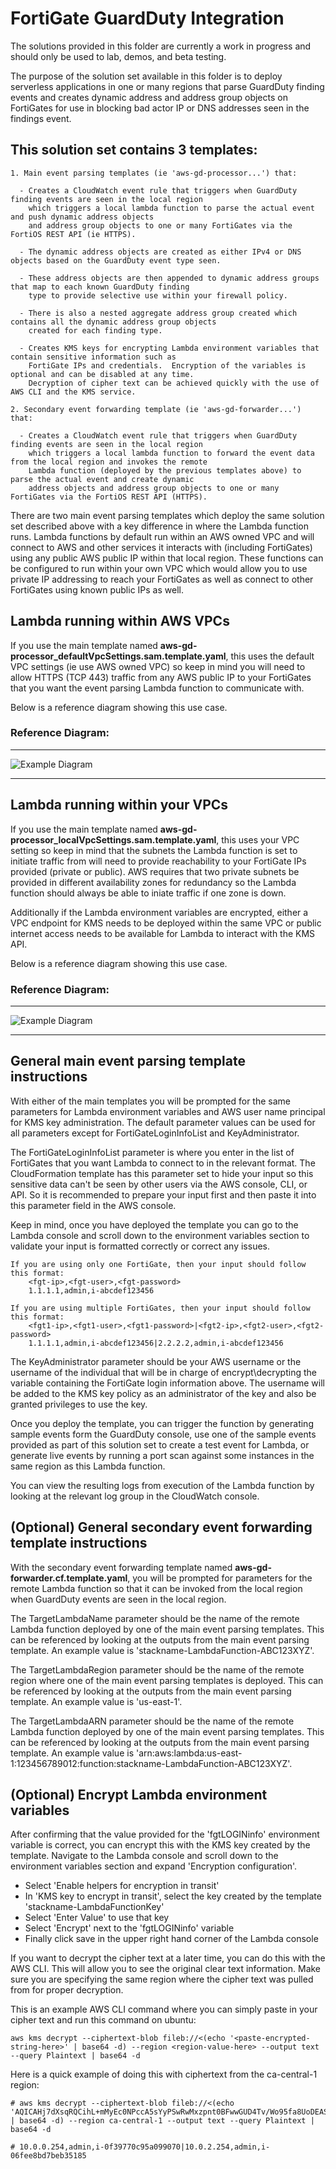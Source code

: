 # FortiGate GuardDuty Integration

The solutions provided in this folder are currently a work in progress and should only be used to lab, demos, and beta testing.

The purpose of the solution set available in this folder is to deploy serverless applications in one or many regions that parse GuardDuty finding events and creates dynamic address and address group objects on FortiGates for use in blocking bad actor IP or DNS addresses seen in the findings event.

## This solution set contains 3 templates:
```
1. Main event parsing templates (ie 'aws-gd-processor...') that:

  - Creates a CloudWatch event rule that triggers when GuardDuty finding events are seen in the local region
    which triggers a local lambda function to parse the actual event and push dynamic address objects
    and address group objects to one or many FortiGates via the FortiOS REST API (ie HTTPS). 
	
  - The dynamic address objects are created as either IPv4 or DNS objects based on the GuardDuty event type seen.  

  - These address objects are then appended to dynamic address groups that map to each known GuardDuty finding
    type to provide selective use within your firewall policy.

  - There is also a nested aggregate address group created which contains all the dynamic address group objects
    created for each finding type.
	
  - Creates KMS keys for encrypting Lambda environment variables that contain sensitive information such as
    FortiGate IPs and credentials.  Encryption of the variables is optional and can be disabled at any time.
    Decryption of cipher text can be achieved quickly with the use of AWS CLI and the KMS service.

2. Secondary event forwarding template (ie 'aws-gd-forwarder...') that:

  - Creates a CloudWatch event rule that triggers when GuardDuty finding events are seen in the local region
    which triggers a local lambda function to forward the event data from the local region and invokes the remote
    Lambda function (deployed by the previous templates above) to parse the actual event and create dynamic
    address objects and address group objects to one or many FortiGates via the FortiOS REST API (HTTPS). 
```

There are two main event parsing templates which deploy the same solution set described above with a key difference in where the Lambda function runs.  Lambda functions by default run within an AWS owned VPC and will connect to AWS and other services it interacts with (including FortiGates) using any public AWS public IP within that local region.  These functions can be configured to run within your own VPC which would allow you to use private IP addressing to reach your FortiGates as well as connect to other FortiGates using known public IPs as well.

## Lambda running within AWS VPCs
If you use the main template named **aws-gd-processor_defaultVpcSettings.sam.template.yaml**, this uses the default VPC settings (ie use AWS owned VPC) so keep in mind you will need to allow HTTPS (TCP 443) traffic from any AWS public IP to your FortiGates that you want the event parsing Lambda function to communicate with.

Below is a reference diagram showing this use case.

### Reference Diagram:
---

![Example Diagram](https://raw.githubusercontent.com/fortinetsolutions/AWS-CloudFormationTemplates/master/Templates/GuardDuty/5.6/net-diag-1.jpg)

---

## Lambda running within your VPCs
If you use the main template named **aws-gd-processor_localVpcSettings.sam.template.yaml**, this uses your VPC setting so keep in mind that the subnets the Lambda function is set to initiate traffic from will need to provide reachability to your FortiGate IPs provided (private or public).  AWS requires that two private subnets be provided in different availability zones for redundancy so the Lambda function should always be able to iniate traffic if one zone is down.

Additionally if the Lambda environment variables are encrypted, either a VPC endpoint for KMS needs to be deployed within the same VPC or public internet access needs to be available for Lambda to interact with the KMS API.

Below is a reference diagram showing this use case.

### Reference Diagram:
---

![Example Diagram](https://raw.githubusercontent.com/fortinetsolutions/AWS-CloudFormationTemplates/master/Templates/GuardDuty/5.6/net-diag-2.jpg)

---

## General main event parsing template instructions

With either of the main templates you will be prompted for the same parameters for Lambda environment variables and AWS user name principal for KMS key administration.  The default parameter values can be used for all parameters except for FortiGateLoginInfoList and KeyAdministrator.

The FortiGateLoginInfoList parameter is where you enter in the list of FortiGates that you want Lambda to connect to in the relevant format.  The CloudFormation template has this parameter set to hide your input so this sensitive data can't be seen by other users via the AWS console, CLI, or API.  So it is recommended to prepare your input first and then paste it into this parameter field in the AWS console.

Keep in mind, once you have deployed the template you can go to the Lambda console and scroll down to the environment variables section to validate your input is formatted correctly or correct any issues.

	If you are using only one FortiGate, then your input should follow this format:
		<fgt-ip>,<fgt-user>,<fgt-password>
		1.1.1.1,admin,i-abcdef123456

	If you are using multiple FortiGates, then your input should follow this format:
		<fgt1-ip>,<fgt1-user>,<fgt1-password>|<fgt2-ip>,<fgt2-user>,<fgt2-password>
		1.1.1.1,admin,i-abcdef123456|2.2.2.2,admin,i-abcdef123456

The KeyAdministrator parameter should be your AWS username or the username of the individual that will be in charge of encrypt\decrypting the variable containing the FortiGate login information above.  The username will be added to the KMS key policy as an administrator of the key and also be granted privileges to use the key.

Once you deploy the template, you can trigger the function by generating sample events form the GuardDuty console, use one of the sample events provided as part of this solution set to create a test event for Lambda, or generate live events by running a port scan against some instances in the same region as this Lambda function.

You can view the resulting logs from execution of the Lambda function by looking at the relevant log group in the CloudWatch console.

## (Optional) General secondary event forwarding template instructions

With the secondary event forwarding template named **aws-gd-forwarder.cf.template.yaml**, you will be prompted for parameters for the remote Lambda function so that it can be invoked from the local region when GuardDuty events are seen in the local region.

The TargetLambdaName parameter should be the name of the remote Lambda function deployed by one of the main event parsing templates.  This can be referenced by looking at the outputs from the main event parsing template.  An example value is 'stackname-LambdaFunction-ABC123XYZ'.

The TargetLambdaRegion parameter should be the name of the remote region where one of the main event parsing templates is deployed.  This can be referenced by looking at the outputs from the main event parsing template.  An example value is 'us-east-1'.

The TargetLambdaARN parameter should be the name of the remote Lambda function deployed by one of the main event parsing templates.  This can be referenced by looking at the outputs from the main event parsing template.  An example value is 'arn:aws:lambda:us-east-1:123456789012:function:stackname-LambdaFunction-ABC123XYZ'.

## (Optional) Encrypt Lambda environment variables

After confirming that the value provided for the 'fgtLOGINinfo' environment variable is correct, you can encrypt this with the KMS key created by the template.  Navigate to the Lambda console and scroll down to the environment variables section and expand 'Encryption configuration'.

- Select 'Enable helpers for encryption in transit' 
- In 'KMS key to encrypt in transit', select the key created by the template 'stackname-LambdaFunctionKey'
- Select 'Enter Value' to use that key
- Select 'Encrypt' next to the 'fgtLOGINinfo' variable
- Finally click save in the upper right hand corner of the Lambda console

If you want to decrypt the cipher text at a later time, you can do this with the AWS CLI.  This will allow you to see the original clear text information.  Make sure you are specifying the same region where the cipher text was pulled from for proper decryption.

This is an example AWS CLI command where you can simply paste in your cipher text and run this command on ubuntu:
	
	aws kms decrypt --ciphertext-blob fileb://<(echo '<paste-encrypted-string-here>' | base64 -d) --region <region-value-here> --output text --query Plaintext | base64 -d

 Here is a quick example of doing this with ciphertext from the ca-central-1 region:

	# aws kms decrypt --ciphertext-blob fileb://<(echo 'AQICAHj7dXsqRQCihL+mMyEc0NPccA5sYyPSwRwMxzpnt0BFwwGUD4Tv/Wo95fa8UoDEASt+AAAAqzCBqAYJKoZIhvcNAQcGoIGaMIGXAgEAMIGRBgkqhkiG9w0BBwEwHgYJYIZIAWUDBAEuMBEEDF67d4Q7tiTt8PnmZwIBEIBklOTKrTm0EmV75X2mh0huprQHnFVgiHYw+6aLbT/Z6zqtcIfQYt1dPz4O70wpnK1Xs7gMmAOP9O1dRXgcF4T6WYN55ImzZG2l3lUDLJDFlNWL/GyztcmxPLX+9E83as0SF/aKhw==' | base64 -d) --region ca-central-1 --output text --query Plaintext | base64 -d

	# 10.0.0.254,admin,i-0f39770c95a099070|10.0.2.254,admin,i-06fee8bd7beb35185
